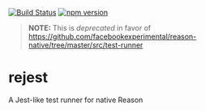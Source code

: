[![Build Status](https://bryphe.visualstudio.com/rejest/_apis/build/status/bryphe.rejest)](https://bryphe.visualstudio.com/rejest/_build/latest?definitionId=10)
[![npm version](https://badge.fury.io/js/rejest.svg)](https://badge.fury.io/js/rejest)

> __NOTE:__ This is _deprecated_ in favor of https://github.com/facebookexperimental/reason-native/tree/master/src/test-runner

# rejest
A Jest-like test runner for native Reason
